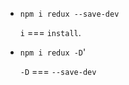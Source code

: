 - `npm i redux --save-dev`
  
  `i` === `install`.
 
- `npm i redux -D`'
  
  `-D` === `--save-dev`
